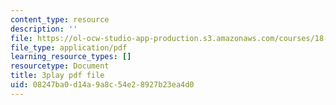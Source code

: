 ```yaml
---
content_type: resource
description: ''
file: https://ol-ocw-studio-app-production.s3.amazonaws.com/courses/18-01sc-single-variable-calculus-fall-2010/08247ba0d14a9a8c54e28927b23ea4d0_Q9iJWDFUspU.pdf
file_type: application/pdf
learning_resource_types: []
resourcetype: Document
title: 3play pdf file
uid: 08247ba0-d14a-9a8c-54e2-8927b23ea4d0
---
```


